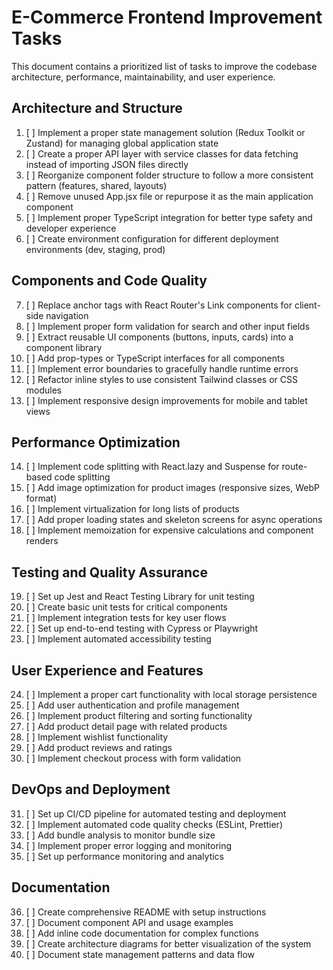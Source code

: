 # E-Commerce Frontend Improvement Tasks

This document contains a prioritized list of tasks to improve the codebase architecture, performance, maintainability, and user experience.

## Architecture and Structure

1. [ ] Implement a proper state management solution (Redux Toolkit or Zustand) for managing global application state
2. [ ] Create a proper API layer with service classes for data fetching instead of importing JSON files directly
3. [ ] Reorganize component folder structure to follow a more consistent pattern (features, shared, layouts)
4. [ ] Remove unused App.jsx file or repurpose it as the main application component
5. [ ] Implement proper TypeScript integration for better type safety and developer experience
6. [ ] Create environment configuration for different deployment environments (dev, staging, prod)

## Components and Code Quality

7. [ ] Replace anchor tags with React Router's Link components for client-side navigation
8. [ ] Implement proper form validation for search and other input fields
9. [ ] Extract reusable UI components (buttons, inputs, cards) into a component library
10. [ ] Add prop-types or TypeScript interfaces for all components
11. [ ] Implement error boundaries to gracefully handle runtime errors
12. [ ] Refactor inline styles to use consistent Tailwind classes or CSS modules
13. [ ] Implement responsive design improvements for mobile and tablet views

## Performance Optimization

14. [ ] Implement code splitting with React.lazy and Suspense for route-based code splitting
15. [ ] Add image optimization for product images (responsive sizes, WebP format)
16. [ ] Implement virtualization for long lists of products
17. [ ] Add proper loading states and skeleton screens for async operations
18. [ ] Implement memoization for expensive calculations and component renders

## Testing and Quality Assurance

19. [ ] Set up Jest and React Testing Library for unit testing
20. [ ] Create basic unit tests for critical components
21. [ ] Implement integration tests for key user flows
22. [ ] Set up end-to-end testing with Cypress or Playwright
23. [ ] Implement automated accessibility testing

## User Experience and Features

24. [ ] Implement a proper cart functionality with local storage persistence
25. [ ] Add user authentication and profile management
26. [ ] Implement product filtering and sorting functionality
27. [ ] Add product detail page with related products
28. [ ] Implement wishlist functionality
29. [ ] Add product reviews and ratings
30. [ ] Implement checkout process with form validation

## DevOps and Deployment

31. [ ] Set up CI/CD pipeline for automated testing and deployment
32. [ ] Implement automated code quality checks (ESLint, Prettier)
33. [ ] Add bundle analysis to monitor bundle size
34. [ ] Implement proper error logging and monitoring
35. [ ] Set up performance monitoring and analytics

## Documentation

36. [ ] Create comprehensive README with setup instructions
37. [ ] Document component API and usage examples
38. [ ] Add inline code documentation for complex functions
39. [ ] Create architecture diagrams for better visualization of the system
40. [ ] Document state management patterns and data flow